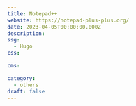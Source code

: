 ```yaml
---
title: Notepad++
website: https://notepad-plus-plus.org/
date: 2023-04-05T00:00:00.000Z
description:
ssg:
  - Hugo
css:

cms:

category:
  - others
draft: false
---
```

